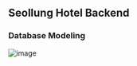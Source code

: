 ## Seollung Hotel Backend

### Database Modeling
![image](https://user-images.githubusercontent.com/58175076/76593982-249d8400-653b-11ea-892b-68ce733c67b5.png)
